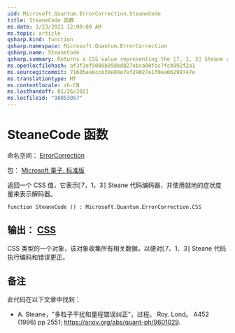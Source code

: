 ```yaml
---
uid: Microsoft.Quantum.ErrorCorrection.SteaneCode
title: SteaneCode 函数
ms.date: 1/23/2021 12:00:00 AM
ms.topic: article
qsharp.kind: function
qsharp.namespace: Microsoft.Quantum.ErrorCorrection
qsharp.name: SteaneCode
qsharp.summary: Returns a CSS value representing the ⟦7, 1, 3⟧ Steane code encoder and decoder with in-place syndrome measurement.
ms.openlocfilehash: af3f3ef5088b898bd827ebca00fdc7fcb992f2a1
ms.sourcegitcommit: 71605ea9cc630e84e7ef29027e1f0ea06299747e
ms.translationtype: MT
ms.contentlocale: zh-CN
ms.lasthandoff: 01/26/2021
ms.locfileid: "98853057"
---
```

# <a name="steanecode-function"></a>SteaneCode 函数

命名空间： [ErrorCorrection](xref:Microsoft.Quantum.ErrorCorrection)

包： [Microsoft 量子. 标准版](https://nuget.org/packages/Microsoft.Quantum.Standard)


返回一个 CSS 值，它表示⟦7，1，3⟧ Steane 代码编码器，并使用就地的症状度量来表示解码器。

```qsharp
function SteaneCode () : Microsoft.Quantum.ErrorCorrection.CSS
```


## <a name="output--css"></a>输出： [CSS](xref:Microsoft.Quantum.ErrorCorrection.CSS)

CSS 类型的一个对象，该对象收集所有相关数据，以便对⟦7、1、3⟧ Steane 代码执行编码和错误更正。

## <a name="remarks"></a>备注

此代码在以下文章中找到：

- A. Steane，"多粒子干扰和量程错误纠正"，过程。 Roy. Lond。 A452 (1996) pp 2551; https://arxiv.org/abs/quant-ph/9601029.